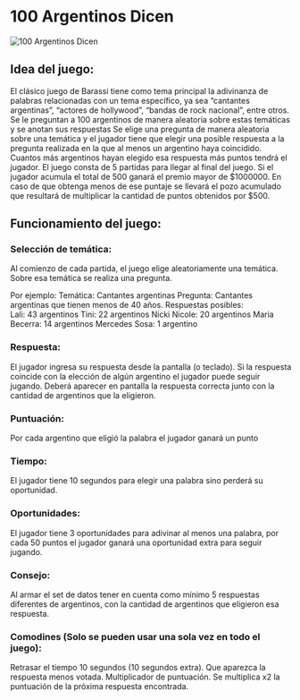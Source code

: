 # 100 Argentinos Dicen

<img  src="https://cdn.discordapp.com/attachments/1227784467356319755/1252734364052230217/escenario_barassi.webp?ex=66749ccb&is=66734b4b&hm=b8942565f6dc358880016c8625257dd023c1f36c318c8bf447a95d02f48e5a2a&"
       alt="100 Argentinos Dicen" />


## Idea del juego:

El clásico juego de Barassi tiene como tema principal la adivinanza de palabras relacionadas con un tema específico, ya sea “cantantes argentinas”, “actores de hollywood”, “bandas de rock nacional”, entre otros. Se le preguntan a 100 argentinos de manera aleatoria sobre estas temáticas  y se anotan sus respuestas
Se elige una pregunta de manera aleatoria sobre una temática y el jugador tiene que elegir una posible respuesta a la pregunta realizada en la que al menos un argentino haya coincidido. Cuantos más argentinos hayan elegido esa respuesta  más puntos tendrá el jugador.
El juego consta de 5 partidas para llegar al final del juego. Si el jugador acumula el total de 500 ganará el premio mayor de $1000000. En caso de que obtenga menos de ese puntaje se llevará el pozo acumulado que resultará de multiplicar la cantidad de puntos obtenidos por $500. 

## Funcionamiento del juego:

### Selección de temática: 

Al comienzo de cada partida, el juego elige aleatoriamente una temática. Sobre esa temática se realiza una pregunta. 

Por ejemplo:
Temática: Cantantes argentinas
Pregunta: Cantantes argentinas que tienen menos de 40 años.
Respuestas posibles: 	
Lali:		  43 argentinos
Tini: 	  	  22 argentinos
Nicki Nicole: 	  20 argentinos
Maria Becerra:  14 argentinos
Mercedes Sosa: 1 argentino

### Respuesta: 
El jugador ingresa su respuesta desde la pantalla (o teclado). Si la respuesta coincide con la elección de algún argentino el jugador puede seguir jugando. Deberá aparecer en pantalla la respuesta correcta junto con la cantidad de argentinos que la eligieron.

### Puntuación: 
Por cada argentino que eligió la palabra el jugador ganará un punto

### Tiempo: 
El jugador tiene 10 segundos para elegir una palabra sino perderá su oportunidad.

### Oportunidades:
El jugador tiene 3 oportunidades para adivinar al menos una palabra, por cada 50 puntos el jugador ganará una oportunidad extra para seguir jugando.

### Consejo: 
Al armar el set de datos tener en cuenta como mínimo 5 respuestas diferentes de argentinos, con la cantidad de argentinos que eligieron esa respuesta.

### Comodines (Solo se pueden usar una sola vez en todo el juego):
Retrasar el tiempo 10 segundos (10 segundos extra).
Que aparezca la respuesta menos votada.
Multiplicador de puntuación. Se multiplica x2 la puntuación de la próxima respuesta encontrada.
